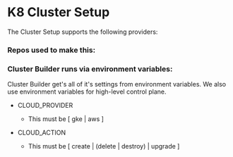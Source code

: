 # K8 Cluster Setup

The Cluster Setup supports the following providers:

### Repos used to make this:

### Cluster Builder runs via environment variables:

Cluster Builder get's all of it's settings from environment variables. We also use environment variables for high-level control plane. 

 * CLOUD_PROVIDER
    * This must be [ gke | aws ]

 * CLOUD_ACTION
    * This must be [ create | (delete | destroy) | upgrade ]

